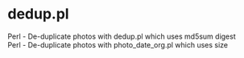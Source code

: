 dedup.pl
========

Perl - De-duplicate photos with dedup.pl which uses md5sum digest
<br>
Perl - De-duplicate photos with photo_date_org.pl which uses size
